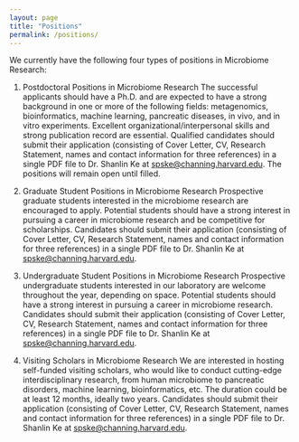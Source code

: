 ```yaml
---
layout: page
title: "Positions"
permalink: /positions/
---
```


We currently have the following four types of positions in Microbiome Research:

1.	Postdoctoral Positions in Microbiome Research
The successful applicants should have a Ph.D. and are expected to have a strong background in one or more of the following fields: metagenomics, bioinformatics, machine learning, pancreatic diseases, in vivo, and in vitro experiments. Excellent organizational/interpersonal skills and strong publication record are essential. Qualified candidates should submit their application (consisting of Cover Letter, CV, Research Statement, names and contact information for three references) in a single PDF file to Dr. Shanlin Ke at spske@channing.harvard.edu. The positions will remain open until filled.

2.	Graduate Student Positions in Microbiome Research
Prospective graduate students interested in the microbiome research are encouraged to apply. Potential students should have a strong interest in pursuing a career in microbiome research and be competitive for scholarships. Candidates should submit their application (consisting of Cover Letter, CV, Research Statement, names and contact information for three references) in a single PDF file to Dr. Shanlin Ke at spske@channing.harvard.edu.

3.	Undergraduate Student Positions in Microbiome Research
Prospective undergraduate students interested in our laboratory are welcome throughout the year, depending on space. Potential students should have a strong interest in pursuing a career in microbiome research. Candidates should submit their application (consisting of Cover Letter, CV, Research Statement, names and contact information for three references) in a single PDF file to Dr. Shanlin Ke at spske@channing.harvard.edu.

4.	Visiting Scholars in Microbiome Research
We are interested in hosting self-funded visiting scholars, who would like to conduct cutting-edge interdisciplinary research, from human microbiome to pancreatic disorders, machine learning, bioinformatics, etc.  The duration could be at least 12 months, ideally two years. Candidates should submit their application (consisting of Cover Letter, CV, Research Statement, names and contact information for three references) in a single PDF file to Dr. Shanlin Ke at spske@channing.harvard.edu.

